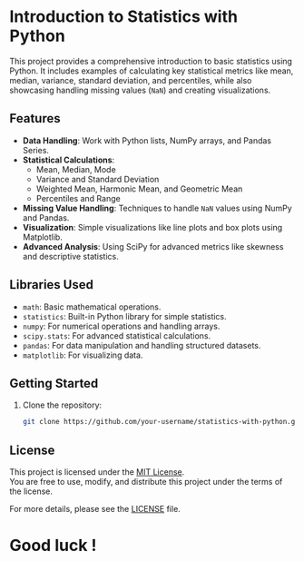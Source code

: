 # Introduction to Statistics with Python

This project provides a comprehensive introduction to basic statistics using Python. It includes examples of calculating key statistical metrics like mean, median, variance, standard deviation, and percentiles, while also showcasing handling missing values (`NaN`) and creating visualizations.

## Features

- **Data Handling**: Work with Python lists, NumPy arrays, and Pandas Series.
- **Statistical Calculations**:
  - Mean, Median, Mode
  - Variance and Standard Deviation
  - Weighted Mean, Harmonic Mean, and Geometric Mean
  - Percentiles and Range
- **Missing Value Handling**: Techniques to handle `NaN` values using NumPy and Pandas.
- **Visualization**: Simple visualizations like line plots and box plots using Matplotlib.
- **Advanced Analysis**: Using SciPy for advanced metrics like skewness and descriptive statistics.

## Libraries Used

- `math`: Basic mathematical operations.
- `statistics`: Built-in Python library for simple statistics.
- `numpy`: For numerical operations and handling arrays.
- `scipy.stats`: For advanced statistical calculations.
- `pandas`: For data manipulation and handling structured datasets.
- `matplotlib`: For visualizing data.

## Getting Started

1. Clone the repository:
   ```bash
   git clone https://github.com/your-username/statistics-with-python.git
   ```


## License

This project is licensed under the [MIT License](LICENSE).  
You are free to use, modify, and distribute this project under the terms of the license.

For more details, please see the [LICENSE](LICENSE) file.
# Good luck !    

